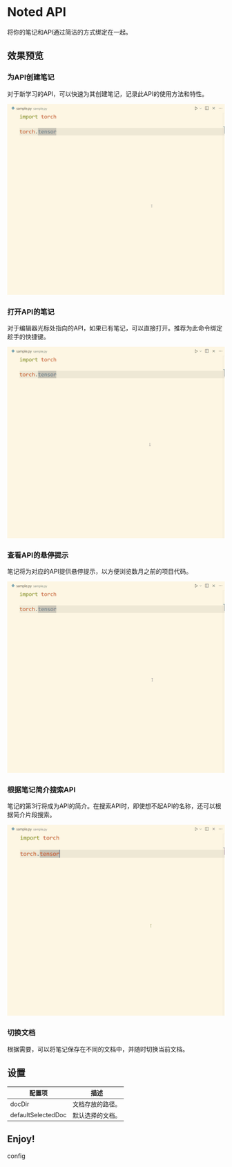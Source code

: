 # Noted API

将你的笔记和API通过简洁的方式绑定在一起。

## 效果预览

### 为API创建笔记

对于新学习的API，可以快速为其创建笔记，记录此API的使用方法和特性。

![](demo/create-note.gif)

### 打开API的笔记

对于编辑器光标处指向的API，如果已有笔记，可以直接打开。推荐为此命令绑定趁手的快捷键。

![](demo/open-note.gif)

### 查看API的悬停提示

笔记将为对应的API提供悬停提示，以方便浏览数月之前的项目代码。

![](demo/hint.gif)

### 根据笔记简介搜索API

笔记的第3行将成为API的简介。在搜索API时，即使想不起API的名称，还可以根据简介片段搜索。

![](demo/search-note.gif)

### 切换文档

根据需要，可以将笔记保存在不同的文档中，并随时切换当前文档。

## 设置

| 配置项             | 描述             |
| ------------------ | ---------------- |
| docDir             | 文档存放的路径。 |
| defaultSelectedDoc | 默认选择的文档。 |

## Enjoy!

config
